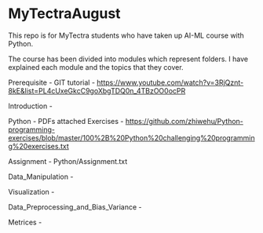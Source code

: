 # MyTectraAugust

This repo is for MyTectra students who have taken up AI-ML course with Python.

The course has been divided into modules which represent folders. I have explained each module and the topics that they cover.

Prerequisite - GIT tutorial - https://www.youtube.com/watch?v=3RjQznt-8kE&list=PL4cUxeGkcC9goXbgTDQ0n_4TBzOO0ocPR

Introduction - 

Python - PDFs attached
Exercises - https://github.com/zhiwehu/Python-programming-exercises/blob/master/100%2B%20Python%20challenging%20programming%20exercises.txt

Assignment - Python/Assignment.txt

Data_Manipulation - 

Visualization -

Data_Preprocessing_and_Bias_Variance -

Metrices -